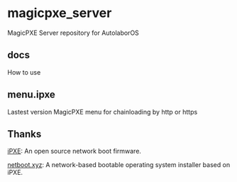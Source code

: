 # magicpxe_server

MagicPXE Server repository for AutolaborOS

## docs

How to use

## menu.ipxe

Lastest version MagicPXE menu for chainloading by http or https

## Thanks

[iPXE](https://ipxe.org): An open source network boot firmware.

[netboot.xyz](https://netboot.xyz): A network-based bootable operating system installer based on iPXE.



